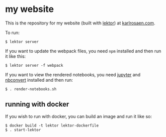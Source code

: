 # my website

This is the repository for my website (built with [lektor](https://www.getlektor.com/)) at
[karlrosaen.com](http://karlrosaen.com/).

To run:

```
$ lektor server
```

If you want to update the webpack files, you need `npm` installed
and then run it like this:

```
$ lektor server -f webpack
```

If you want to view the rendered notebooks, you need 
[jupyter](http://jupyter.readthedocs.io/en/latest/install.html)
and 
[nbconvert](http://nbconvert.readthedocs.io/en/latest/) installed
and then run:

```
$ . render-notebooks.sh
```

## running with docker

If you wish to run with docker, you can build an image and run it like so:

```
$ docker build -t lektor lektor-dockerfile
$ . start-lektor
```
